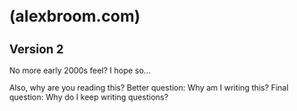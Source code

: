 # (alexbroom.com)
## Version 2

No more early 2000s feel?  I hope so...

Also, why are you reading this?
Better question: Why am I writing this?
Final question: Why do I keep writing questions?
